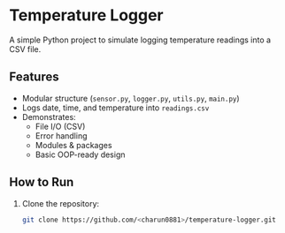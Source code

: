 # Temperature Logger

A simple Python project to simulate logging temperature readings into a CSV file.

## Features

- Modular structure (`sensor.py`, `logger.py`, `utils.py`, `main.py`)
- Logs date, time, and temperature into `readings.csv`
- Demonstrates:
  - File I/O (CSV)
  - Error handling
  - Modules & packages
  - Basic OOP-ready design

## How to Run

1. Clone the repository:

   ```bash
   git clone https://github.com/<charun0881>/temperature-logger.git
